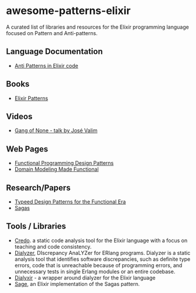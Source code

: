 # awesome-patterns-elixir
A curated list of libraries and resources for the Elixir programming language focused 
on Pattern and Anti-patterns.

## Language Documentation 

-  [Anti Patterns in Elixir code](https://hexdocs.pm/elixir/main/code-anti-patterns.html)
  
## Books 

- [Elixir Patterns](https://elixirpatterns.dev/)

## Videos 

- [Gang of None - talk by José Valim](https://www.youtube.com/watch?v=agkXUp0hCW8)

## Web Pages 

-  [Functional Programming Design Patterns](https://fsharpforfunandprofit.com/fppatterns/)
- [Domain Modeling Made Functional](https://pragprog.com/titles/swdddf/domain-modeling-made-functional/)

## Research/Papers 

- [Typeed Design Patterns for the Functional Era](https://arxiv.org/pdf/2307.07069)
- [Sagas](https://www.cs.cornell.edu/andru/cs711/2002fa/reading/sagas.pdf)

## Tools / Libraries

- [Credo](https://hexdocs.pm/credo/overview.html). a static code analysis tool for the Elixir language with a focus on teaching and code consistency.
- [Dialyzer](https://www.erlang.org/doc/apps/dialyzer/dialyzer.html),  DIscrepancy AnaLYZer for ERlang programs. Dialyzer is a static analysis tool that identifies software discrepancies, such as definite type errors, code that is unreachable because of programming errors, and unnecessary tests in single Erlang modules or an entire codebase.
- [Dialyxir](https://hexdocs.pm/dialyxir/readme.html) - a wrapper around dialyzer for the Elixir language
- [Sage](https://hexdocs.pm/sage/readme.html), an Elixir implementation of the Sagas pattern.
